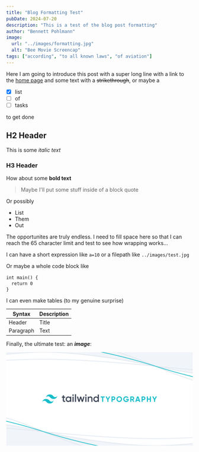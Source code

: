 ```yaml
---
title: "Blog Formatting Test"
pubDate: 2024-07-20
description: "This is a test of the blog post formatting"
author: "Bennett Pohlmann"
image:
  url: "../images/formatting.jpg"
  alt: "Bee Movie Screencap"
tags: ["according", "to all known laws", "of aviation"]
---
```


Here I am going to introduce this post with a super long line with a link to the [home page](/) and some text with a ~~strikethrough~~, or maybe a

- [x] list
- [ ] of
- [ ] tasks

to get done

## H2 Header

This is some _italic text_

### H3 Header

How about some **bold text**

> Maybe I'll put some stuff inside of a block quote

Or possibly

- List
- Them
- Out

The opportunites are truly endless. I need to fill space here so that I can reach the 65 character limit and test to see how wrapping works...

I can have a short expression like `a=10` or a filepath like `../images/test.jpg`

Or maybe a whole code block like

```
int main() {
  return 0
}
```

I can even make tables (to my genuine surprise)

| Syntax    | Description |
| --------- | ----------- |
| Header    | Title       |
| Paragraph | Text        |

Finally, the ultimate test: an **_image_**:

![tailwind image](../images/formatting.jpg)
